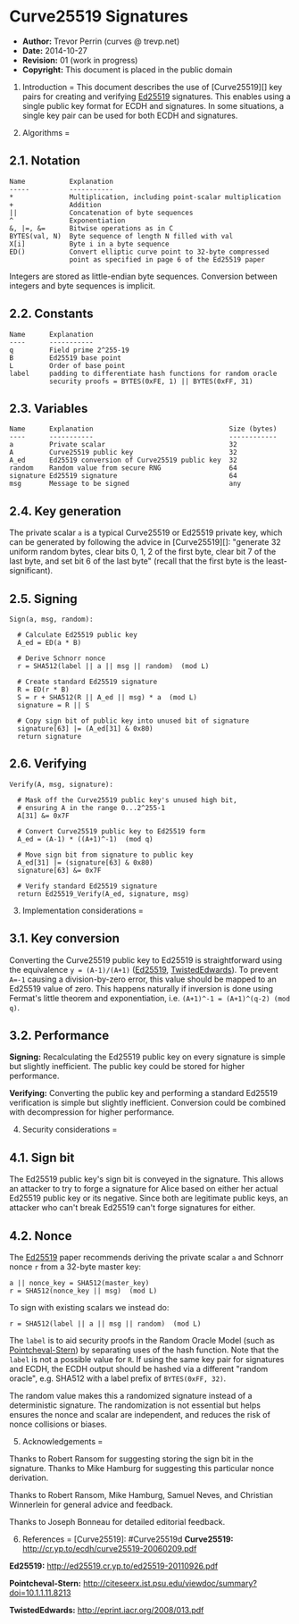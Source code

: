
Curve25519 Signatures
=======================

 * **Author:** Trevor Perrin (curves @ trevp.net)
 * **Date:** 2014-10-27
 * **Revision:** 01 (work in progress)
 * **Copyright:** This document is placed in the public domain

1. Introduction
=
This document describes the use of [Curve25519][] key pairs for
creating and verifying [Ed25519][] signatures.  This enables using a
single public key format for ECDH and signatures.  In some situations,
a single key pair can be used for both ECDH and signatures.

2. Algorithms
=

2.1. Notation
-

    Name           Explanation
    -----          -----------
    *              Multiplication, including point-scalar multiplication
    +              Addition
    ||             Concatenation of byte sequences
    ^              Exponentiation
    &, |=, &=      Bitwise operations as in C
    BYTES(val, N)  Byte sequence of length N filled with val
    X[i]           Byte i in a byte sequence
    ED()           Convert elliptic curve point to 32-byte compressed
                   point as specified in page 6 of the Ed25519 paper

Integers are stored as little-endian byte sequences.  Conversion
between integers and byte sequences is implicit.

2.2. Constants
-

    Name      Explanation
    ----      -----------
    q         Field prime 2^255-19
    B         Ed25519 base point
    L         Order of base point
    label     padding to differentiate hash functions for random oracle
              security proofs = BYTES(0xFE, 1) || BYTES(0xFF, 31)

2.3. Variables
-

    Name      Explanation                                  Size (bytes)
    ----      -----------                                  ------------
    a         Private scalar                               32
    A         Curve25519 public key                        32
    A_ed      Ed25519 conversion of Curve25519 public key  32
    random    Random value from secure RNG                 64
    signature Ed25519 signature                            64
    msg       Message to be signed                         any

2.4. Key generation
-

The private scalar `a` is a typical Curve25519 or Ed25519 private key,
which can be generated by following the advice in [Curve25519][]:
"generate 32 uniform random bytes, clear bits 0, 1, 2 of the first
byte, clear bit 7 of the last byte, and set bit 6 of the last byte"
(recall that the first byte is the least-significant).

2.5. Signing
-

    Sign(a, msg, random):

      # Calculate Ed25519 public key
      A_ed = ED(a * B)

      # Derive Schnorr nonce
      r = SHA512(label || a || msg || random)  (mod L)
 
      # Create standard Ed25519 signature
      R = ED(r * B)
      S = r + SHA512(R || A_ed || msg) * a  (mod L)
      signature = R || S

      # Copy sign bit of public key into unused bit of signature
      signature[63] |= (A_ed[31] & 0x80)
      return signature

2.6. Verifying
-

    Verify(A, msg, signature):
    
      # Mask off the Curve25519 public key's unused high bit,
      # ensuring A in the range 0...2^255-1
      A[31] &= 0x7F
      
      # Convert Curve25519 public key to Ed25519 form
      A_ed = (A-1) * ((A+1)^-1)  (mod q)

      # Move sign bit from signature to public key
      A_ed[31] |= (signature[63] & 0x80)
      signature[63] &= 0x7F

      # Verify standard Ed25519 signature
      return Ed25519_Verify(A_ed, signature, msg)


3. Implementation considerations
=

3.1. Key conversion
-

Converting the Curve25519 public key to Ed25519 is straightforward
using the equivalence `y = (A-1)/(A+1)` ([Ed25519][],
[TwistedEdwards][]).  To prevent `A=-1` causing a division-by-zero
error, this value should be mapped to an Ed25519 value of zero.  This
happens naturally if inversion is done using Fermat's little theorem
and exponentiation, i.e. `(A+1)^-1 = (A+1)^(q-2) (mod q)`.

3.2. Performance
-
**Signing:** Recalculating the Ed25519 public key on every signature
is simple but slightly inefficient. The public key could be stored for
higher performance.

**Verifying:** Converting the public key and performing a standard
Ed25519 verification is simple but slightly inefficient.  Conversion
could be combined with decompression for higher performance.

4. Security considerations
=

4.1. Sign bit
-
The Ed25519 public key's sign bit is conveyed in the signature.  This
allows an attacker to try to forge a signature for Alice based on
either her actual Ed25519 public key or its negative.  Since both are
legitimate public keys, an attacker who can't break Ed25519 can't
forge signatures for either.

4.2. Nonce
-

The [Ed25519][] paper recommends deriving the private scalar `a` and
Schnorr nonce `r` from a 32-byte master key:

    a || nonce_key = SHA512(master_key)
    r = SHA512(nonce_key || msg)  (mod L)

To sign with existing scalars we instead do:

    r = SHA512(label || a || msg || random)  (mod L)

The `label` is to aid security proofs in the Random Oracle Model (such
as [Pointcheval-Stern][]) by separating uses of the hash function.
Note that the `label` is not a possible value for `R`.  If using the
same key pair for signatures and ECDH, the ECDH output should be
hashed via a different "random oracle", e.g. SHA512 with a label
prefix of `BYTES(0xFF, 32)`.

The random value makes this a randomized signature instead of a
deterministic signature.  The randomization is not essential but helps
ensures the nonce and scalar are independent, and reduces the risk of
nonce collisions or biases.

5. Acknowledgements
=

Thanks to Robert Ransom for suggesting storing the sign bit in the
signature.  Thanks to Mike Hamburg for suggesting this particular
nonce derivation.

Thanks to Robert Ransom, Mike Hamburg, Samuel Neves, and Christian
Winnerlein for general advice and feedback.

Thanks to Joseph Bonneau for detailed editorial feedback.

6. References
=
[Curve25519]: #Curve25519d
<a name="Curve25519">**Curve25519:**</a>
<http://cr.yp.to/ecdh/curve25519-20060209.pdf>

[Ed25519]: #Ed25519
<a name="Ed25519">**Ed25519:**</a> <http://ed25519.cr.yp.to/ed25519-20110926.pdf>

[Pointcheval-Stern]: #Pointcheval-Stern
<a name="Pointcheval-Stern">**Pointcheval-Stern:**</a>
<http://citeseerx.ist.psu.edu/viewdoc/summary?doi=10.1.1.11.8213>

[TwistedEdwards]: #TwistedEdwards
<a name="TwistedEdwards">**TwistedEdwards:**</a>
<http://eprint.iacr.org/2008/013.pdf>
